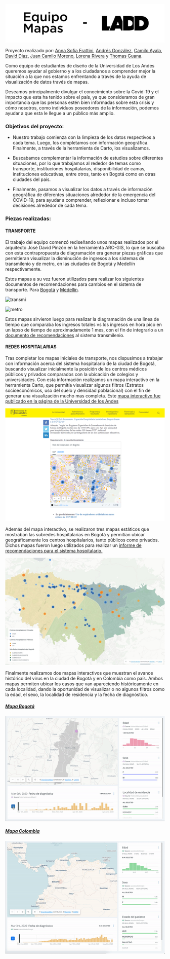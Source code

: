 ![header image](https://github.com/asfrattini/LADD-Mapas/blob/master/Imagenes/EquipoMapas-06.png)


Proyecto realizado por:
  [Anna Sofia Frattini](https://www.behance.net/Asfrattini), [Andrés González](https://www.behance.net/andresf3go), [Camilo Ayala](http://www.camiloayala.com), [David Diaz](https://www.behance.net/daviddiazd), [Juan Camilo Moreno](https://www.behance.net/jcmore12), [Lorena Rivera](https://www.behance.net/lriverar6700) y [Thomas Guana](https://www.behance.net/thomasguana). 


Como equipo de estudiantes de diseño de la Universidad de Los Andes queremos ayudar al gobierno y a los ciudadanos a comprender mejor la situación a la que nos estamos enfrentando a través de la ayuda de visualización de datos través de mapas.

Deseamos principalmente divulgar el conocimiento sobre la Covid-19 y el impacto que esta ha tenido sobre el país, ya que consideramos de gran importancia que las personas estén bien informadas sobre esta crisis y cómo nosotros, como individuos poseedores de la información, podemos ayudar a que esta le llegue a un público más amplio.

<h3>Objetivos del proyecto:</h3>

- Nuestro trabajo comienza con la limpieza de los datos respectivos a cada tema. Luego, los completamos con información geográfica. Finalmente, a través de la herramienta de Carto, los visualizamos.

- Buscabamos complementar la información de estudios sobre diferentes situaciones, por lo que trabajamos al rededor de temas como transporte, instituciones hospitalarias, disponibilidad de camas, instituciones educativas, entre otros, tanto en Bogotá como en otras ciudades del país.

- Finalmente, pasamos a visualizar los datos a través de información geográfica de diferentes situaciones alrededor de la emergencia del COVID-19, para ayudar a comprender, reflexionar e incluso tomar decisiones alrededor de cada tema.

<h3>Piezas realizadas:</h3>

<h4>TRANSPORTE</h4>

El trabajo del equipo comenzó rediseñando unos mapas realizados por el arquitecto José David Pinzón en la herramienta ARC-GIS, lo que se buscaba con esta contrapropuesta de diagramación era generar piezas gráficas que permitieran visualizar la disminución de ingresos a los sistemas de transmilenio y de metro, en las ciudades de Bogotá y Medellín respectivamente. 

Estos mapas a su vez fueron utilizados para realizar los siguientes documentos de recomendaciones para cambios en el sistema de transporte. Para [Bogotá](https://github.com/asfrattini/LADD-Mapas/blob/master/Documentos/Bogota%CC%81Disminucio%CC%81n.pdf) y [Medellín](https://github.com/asfrattini/LADD-Mapas/blob/master/Documentos/Medelli%CC%81nDisminucio%CC%81n.pdf).

![transmi](https://github.com/asfrattini/LADD-Mapas/blob/master/Imagenes/Mapas-Finales-02.png)

![metro](https://github.com/asfrattini/LADD-Mapas/blob/master/Imagenes/MapaMedellin-Finales-01.png)

Estos mapas sirvieron luego para realizar la diagramación de una linea de tiempo que comparaba los ingresos totales vs los ingresos en hora pico en un lapso de tiempo de aproximadamente 1 mes, con el fin de integrarlo a un [documento de recomendaciones](https://github.com/asfrattini/LADD-Mapas/blob/master/Documentos/DocumentoRecomendaciones-C.pdf)  al sistema transmilenio.

<h4>REDES HOSPITALARIAS</h4>

Tras completar los mapas iniciales de transporte, nos dispusimos a trabajar con información acerca del sistema hospitalario de la ciudad de Bogotá, buscando visualizar inicialmente la posición de los centros médicos públicos y privados comparados con la ubicación de colegios y universidades. Con esta información realizamos un mapa interactivo en la herramienta Carto, que permitía visualizar algunos filtros (Estratos socioeconómicos, uso del suelo y densidad poblacional) con el fin de generar una visualización mucho mas completa.
Este [mapa interactivo fue publicado en la página de la Universidad de los Andes](https://uniandes.edu.co/es/noticias/salud-y-medicina/cual-es-la-capacidad-hospitalaria-de-bogota-frente-a-la-covid19) 

![mapaInteractivo](https://github.com/asfrattini/LADD-Mapas/blob/master/Imagenes/RedHospitalaria.PNG)

Además del mapa interactivo, se realizaron tres mapas estáticos que mostraban las subredes hospitalarias en Bogotá y permitían ubicar geográficamente los centros hospitalarios, tanto públicos como privados. Dichos mapas fueron luego utilizados para realizar un [informe de recomendaciones para el sistema hospitalario.](https://github.com/asfrattini/LADD-Mapas/blob/master/Documentos/ReporteSISTEMA.pdf)

![mapaEstatico](https://github.com/asfrattini/LADD-Mapas/blob/master/Imagenes/MapaIntegrado.jpeg)

Finalmente realizamos dos mapas interactivos que muestran el avance histórico del virus en la ciudad de Bogotá y en Colombia como país. Ambos mapas permiten ubicar los casos que van apareciendo históricamente en cada localidad, dando la oportunidad de visualizar o no algunos filtros como la edad, el sexo, la localidad de residencia y la fecha de diagnóstico. 

[<h5>Mapa Bogotá](https://aburbano.carto.com/builder/60036e31-77e1-4f9b-a7c1-217c61151fa8/embed)</h5>
![HistorialBogota](https://github.com/asfrattini/LADD-Mapas/blob/master/Imagenes/VideoBogota.gif)


[<h5>Mapa Colombia](https://aburbano.carto.com/builder/4845f271-b480-49cb-bcc1-c01d25e11000/embed)</h5>
![HistorialBogota](https://github.com/asfrattini/LADD-Mapas/blob/master/Imagenes/Colombia.gif)
